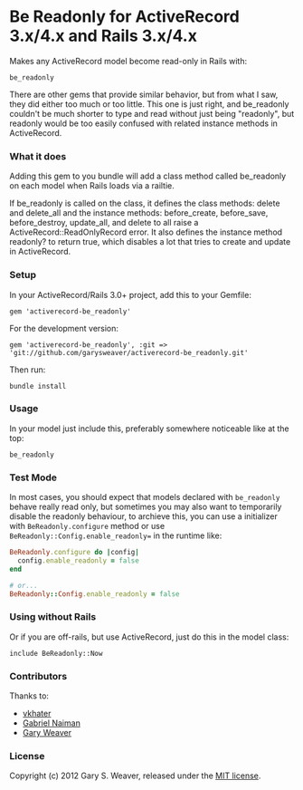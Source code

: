 Be Readonly for ActiveRecord 3.x/4.x and Rails 3.x/4.x
=====

Makes any ActiveRecord model become read-only in Rails with:

    be_readonly

There are other gems that provide similar behavior, but from what I saw, they did either too much or too little. This one is just right, and be_readonly couldn't be much shorter to type and read without just being "readonly", but readonly would be too easily confused with related instance methods in ActiveRecord.

### What it does

Adding this gem to you bundle will add a class method called be_readonly on each model when Rails loads via a railtie.

If be_readonly is called on the class, it defines the class methods: delete and delete_all and the instance methods: before_create, before_save, before_destroy, update_all, and delete to all raise a ActiveRecord::ReadOnlyRecord error. It also defines the instance method readonly? to return true, which disables a lot that tries to create and update in ActiveRecord.

### Setup

In your ActiveRecord/Rails 3.0+ project, add this to your Gemfile:

    gem 'activerecord-be_readonly'

For the development version:

    gem 'activerecord-be_readonly', :git => 'git://github.com/garysweaver/activerecord-be_readonly.git'

Then run:

    bundle install

### Usage

In your model just include this, preferably somewhere noticeable like at the top:

    be_readonly

### Test Mode
In most cases, you should expect that models declared with `be_readonly` behave really read only, but sometimes you may also want to temporarily disable the readonly behaviour, to archieve this, you can use a initializer with `BeReadonly.configure` method or use `BeReadonly::Config.enable_readonly=` in the runtime like:

```ruby
BeReadonly.configure do |config|
  config.enable_readonly = false
end

# or...
BeReadonly::Config.enable_readonly = false
```

### Using without Rails

Or if you are off-rails, but use ActiveRecord, just do this in the model class:

    include BeReadonly::Now

### Contributors

Thanks to:
* [vkhater](https://github.com/vkhater)
* [Gabriel Naiman](https://github.com/gabynaiman)
* [Gary Weaver](https://github.com/garysweaver)

### License

Copyright (c) 2012 Gary S. Weaver, released under the [MIT license][lic].

[lic]: http://github.com/garysweaver/activerecord-be_readonly/blob/master/LICENSE
